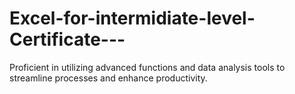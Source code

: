 # Excel-for-intermidiate-level-Certificate---
Proficient in utilizing advanced functions and data analysis tools to streamline processes and enhance productivity.
